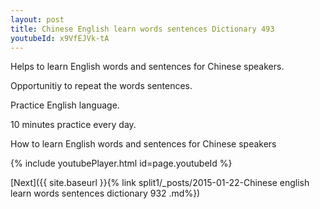 ```yaml
---
layout: post
title: Chinese English learn words sentences Dictionary 493 
youtubeId: x9VfEJVk-tA
---
```

 
 
Helps to learn English words and sentences for Chinese speakers.

Opportunitiy to repeat the words sentences. 

Practice English language. 
 
10 minutes practice every day. 
 
How to learn English words and sentences for Chinese speakers 
 
{% include youtubePlayer.html id=page.youtubeId %}
 
 
[Next]({{ site.baseurl }}{% link  split1/_posts/2015-01-22-Chinese english learn words sentences dictionary 932 .md%})
 

